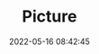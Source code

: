 ---
weight: 1
images:
- /images/edited/40.jpeg
title: Picture
date: 2022-05-16 08:42:45
tags: [luminar neo,work,FE 28-70mm F3.5-5.6 OSS,ILCE-7M3,34.0,boat,person,clock]
---